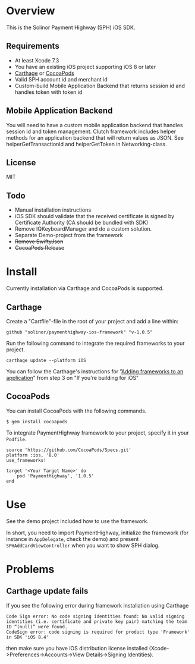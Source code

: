 # Overview

This is the Solinor Payment Highway (SPH) iOS SDK.

## Requirements

* At least Xcode 7.3
* You have an existing iOS project supporting iOS 8 or later
* [Carthage]( https://github.com/Carthage/Carthage) or [CocoaPods](https://cocoapods.org/)
* Valid SPH account id and merchant id
* Custom-build Mobile Application Backend that returns session id and handles token with token id

## Mobile Application Backend

You will need to have a custom mobile application backend that handles session id and token management. Clutch framework includes helper methods for an application backend that will return values as JSON. See helperGetTransactionId and helperGetToken in Networking-class.

## License
MIT

## Todo

* Manual installation instructions
* iOS SDK should validate that the received certificate is signed by Certificate Authority (CA should be bundled with SDK)
* Remove IQKeyboardManager and do a custom solution.
* Separate Demo-project from the framework
* ~~Remove SwiftyJson~~
* ~~CocoaPods Release~~

# Install

Currently installation via Carthage and CocoaPods is supported.

## Carthage

Create a "Cartfile"-file in the root of your project and add a line within:
```
github "solinor/paymenthighway-ios-framework" "v-1.0.5"
```

Run the following command to integrate the required frameworks to your project.
```
carthage update --platform iOS
```

You can follow the Carthage's instructions for ”[Adding frameworks to an application](https://github.com/Carthage/Carthage)” from step 3 on "If you're building for iOS"

## CocoaPods

You can install CocoaPods with the following commands.

```
$ gem install cocoapods
```

To integrate PaymentHighway framework to your project, specify it in your `Podfile`.
```
source 'https://github.com/CocoaPods/Specs.git'
platform :ios, '8.0'
use_frameworks!

target '<Your Target Name>' do
    pod 'PaymentHighway', '1.0.5'
end
```

# Use

See the demo project included how to use the framework.

In short, you need to import PaymentHighway, initialize the framework (for instance in `AppDelegate`, check the demo) and present `SPHAddCardViewController` when you want to show SPH dialog.

# Problems

## Carthage update fails

If you see the following error during framework installation using Carthage

```
Code Sign error: No code signing identities found: No valid signing identities (i.e. certificate and private key pair) matching the team ID “(null)” were found.
CodeSign error: code signing is required for product type 'Framework' in SDK 'iOS 8.4'
```

then make sure you have iOS distribution license installed (Xcode->Preferences->Accounts->View Details->Signing Identities).
